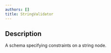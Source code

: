 ```yaml
---
authors: []
title: StringValidator
---
```


## Description

A schema specifying constraints on a string node.
